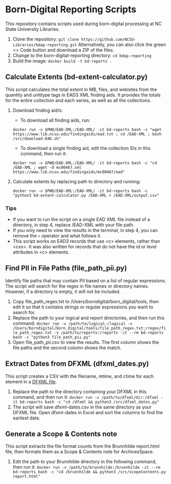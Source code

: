 # Born-Digital Reporting Scripts

This repository contains scripts used during born-digital processing at NC State University Libraries.

1. Clone the repository: `git clone https://github.com/NCSU-Libraries/bdap-reporting.git` Alternatively, you can also click the green <> Code button and download a ZIP of the files.
1. Change to the born-digital-reporting directory: `cd bdap-reporting`
1. Build the image: `docker build -t bd-reports .`

## Calculate Extents (bd-extent-calculator.py)

This script calculates the total extent in MB, files, and websites from the quantity and unittype tags in EAD3 XML finding aids. It provides the totals for the entire collection and each series, as well as all the collections. 

1. Download finding aid/s:
    * To download all finding aids, run:
    
    `docker run -v $PWD/EAD-XML:/EAD-XML/ -it bd-reports bash -c "wget https://www.lib.ncsu.edu/findingaids/ead.txt ; cd /EAD-XML ; bash /src/download-EAD.sh"` 
    * To download a single finding aid, edit the collection IDs in this command, then run it:

    `docker run -v $PWD/EAD-XML:/EAD-XML/ -it bd-reports bash -c "cd /EAD-XML ; wget -O mc00467.xml https://www.lib.ncsu.edu/findingaids/mc00467/ead"`

1. Calculate extents by replacing path to directory and running:
    
    `docker run -v $PWD/EAD-XML:/EAD-XML/ -it bd-reports bash -c "python3 bd-extent-calculator.py /EAD-XML > /EAD-XML/output.csv"`


### Tips

- If you want to run the script on a single EAD XML file instead of a directory, in step 4, replace /EAD-XML with your file path.
- If you only need to view the results in the terminal, in step 4, you can remove the `>` operator and what follows it.
- This script works on EAD3 records that use \<c\> elements, rather than \<cxx\>. It was also written for records that do not have the id or level attributes in \<c\> elements.

## Find PII in File Paths (file_path_pii.py)

Identify file paths that may contain PII based on a list of regular expressions. The script will search for the regex in file names or directory names. However, if a directory is empty, it will not be included.

1. Copy file_path_regex.txt to /Users/borndigital/born_digital/tools, then edit it so that it contains strings or regular expressions you want to search for.
1. Replace the path to your logical and report directories, and then run this command: `docker run -v /path/to/logical:/logical -v /Users/borndigital/born_digital/tools/file_path_regex.txt:/regex/file_path_regex.txt -v /path/to/reports:/reports -it --rm bd-reports bash -c "python3 file_path_pii.py"`
1. Open file_path_pii.csv to view the results. The first column shows the file paths and the second column shows the match.

## Extract Dates from DFXML (dfxml_dates.py)

This script creates a CSV with the filename, mtime, and ctime for each <fileobject> element in a [DFXML file](https://github.com/dfxml-working-group/dfxml_python).

1. Replace the path to the directory containing your DFXML in this command, and then run it: `docker run -v /path/to/dfxml/dir:/dfxml -it bd-reports bash -c "cd /dfxml && python3 /src/dfxml_dates.py"`
1. The script will save dfxml-dates.csv in the same directory as your DFXML file. Open dfxml-dates in Excel and sort the columns to find the earliest date.

## Generate a Scope & Contents note

This script extracts the file format counts from the Brunnhilde report.html file, then formats them as a Scope & Contents note for ArchivesSpace.

1. Edit the path to your Brunnhilde directory in the following command, then run it:
`docker run -v /path/to/brunnhilde:/brunnhilde -it --rm bd-reports bash -c "cd /brunnhilde && python3 /src/scopeContents.py report.html"`